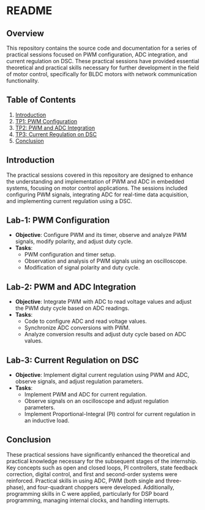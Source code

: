 # README

## Overview

This repository contains the source code and documentation for a series of practical sessions focused on PWM configuration, ADC integration, and current regulation on DSC. These practical sessions have provided essential theoretical and practical skills necessary for further development in the field of motor control, specifically for BLDC motors with network communication functionality.

## Table of Contents

1. [Introduction](#introduction)
2. [TP1: PWM Configuration](#tp1-pwm-configuration)
3. [TP2: PWM and ADC Integration](#tp2-pwm-and-adc-integration)
4. [TP3: Current Regulation on DSC](#tp3-current-regulation-on-dsc)
5. [Conclusion](#conclusion)

## Introduction

The practical sessions covered in this repository are designed to enhance the understanding and implementation of PWM and ADC in embedded systems, focusing on motor control applications. The sessions included configuring PWM signals, integrating ADC for real-time data acquisition, and implementing current regulation using a DSC.

## Lab-1: PWM Configuration

- **Objective**: Configure PWM and its timer, observe and analyze PWM signals, modify polarity, and adjust duty cycle.
- **Tasks**:
  - PWM configuration and timer setup.
  - Observation and analysis of PWM signals using an oscilloscope.
  - Modification of signal polarity and duty cycle.

## Lab-2: PWM and ADC Integration

- **Objective**: Integrate PWM with ADC to read voltage values and adjust the PWM duty cycle based on ADC readings.
- **Tasks**:
  - Code to configure ADC and read voltage values.
  - Synchronize ADC conversions with PWM.
  - Analyze conversion results and adjust duty cycle based on ADC values.

## Lab-3: Current Regulation on DSC

- **Objective**: Implement digital current regulation using PWM and ADC, observe signals, and adjust regulation parameters.
- **Tasks**:
  - Implement PWM and ADC for current regulation.
  - Observe signals on an oscilloscope and adjust regulation parameters.
  - Implement Proportional-Integral (PI) control for current regulation in an inductive load.

## Conclusion

These practical sessions have significantly enhanced the theoretical and practical knowledge necessary for the subsequent stages of the internship. Key concepts such as open and closed loops, PI controllers, state feedback correction, digital control, and first and second-order systems were reinforced. Practical skills in using ADC, PWM (both single and three-phase), and four-quadrant choppers were developed. Additionally, programming skills in C were applied, particularly for DSP board programming, managing internal clocks, and handling interrupts.
